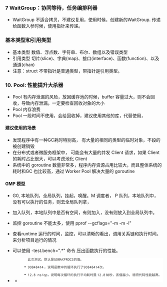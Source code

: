 

### 7 WaitGroup：协同等待，任务编排利器
- WaitGroup 不适合拷贝，不建议复用，使用时候，创建新的WaitGroup. 传递给函数入参时候，使用指针来传递。

### 基本类型和引用类型
- 基本类型 数值、浮点数、字符串、布尔、数组以及错误类型
- 引用类型 切片(slice)、字典(map)、接口(interface)、函数(function)、以及通道(chan)
- 注意：struct 不带指针是普通类型，带指针是引用类型。


### 10. Pool: 性能提升大杀器
- Pool 有内存泄漏的风险，放回缓存池的时候，buffer 容量过大，则不会回收，导致内存泄漏。一定要检查回收对象的大小
- Pool 内存浪费
- Pool 一段时间不使用，会给回收掉，建议使用其他的库，代替使用，
#### 建议使用的场景 
- 发现程序中有一种GC耗时特别高， 有大量的相同的类型的临时对象，不段的被创建销毁
- 在分布式或者微服务框架中， 可能会有大量的并发 Client 请求，如果 Client 的耗时占比很大，可以考虑池化 Client 
- 系统中的 goroutine 数量非常多，程序内存资源占用比较大，而且整体系统的耗时和GC 也比较高，通过 Worker Pool 解决大量的 goroutine 

#### GMP 模型
- G0, 本地队列，全局队列，挂起，唤醒。M 调度者， P 队列，本地队列中，没有可以执行的任务，则去全局队列拿，
- 加入队列，本地队列中是否有空间，有则加入，没有则放入到全局队列中。

- 监控 goroutine 不能太多，使用 pprof --gcflags="-m -m -l" 
- 查看runtime 运行的时间，监控，可以清晰的看出，调用关系链和执行时间。来分析项目运行的情况
- 可以使用 -test.bench=".*" 命令 压出函数执行的性能。
- - ![avatar](../image/image.png)
